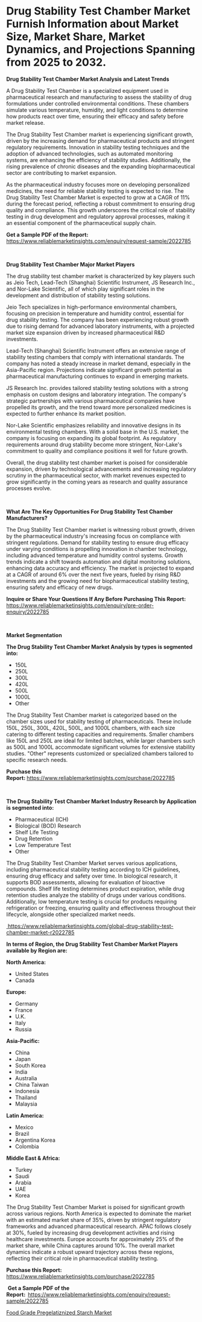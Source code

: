 <p><h1>Drug Stability Test Chamber Market Furnish Information about Market Size, Market Share, Market Dynamics, and Projections Spanning from 2025 to 2032.</h1></p><p><strong>Drug Stability Test Chamber Market Analysis and Latest Trends</strong></p>
<p><p>A Drug Stability Test Chamber is a specialized equipment used in pharmaceutical research and manufacturing to assess the stability of drug formulations under controlled environmental conditions. These chambers simulate various temperature, humidity, and light conditions to determine how products react over time, ensuring their efficacy and safety before market release.</p><p>The Drug Stability Test Chamber market is experiencing significant growth, driven by the increasing demand for pharmaceutical products and stringent regulatory requirements. Innovation in stability testing techniques and the adoption of advanced technologies, such as automated monitoring systems, are enhancing the efficiency of stability studies. Additionally, the rising prevalence of chronic diseases and the expanding biopharmaceutical sector are contributing to market expansion.</p><p>As the pharmaceutical industry focuses more on developing personalized medicines, the need for reliable stability testing is expected to rise. The Drug Stability Test Chamber Market is expected to grow at a CAGR of 11% during the forecast period, reflecting a robust commitment to ensuring drug quality and compliance. This growth underscores the critical role of stability testing in drug development and regulatory approval processes, making it an essential component of the pharmaceutical supply chain.</p></p>
<p><strong>Get a Sample PDF of the Report:&nbsp;</strong> <a href="https://www.reliablemarketinsights.com/enquiry/request-sample/2022785?utm_campaign=2111&utm_medium=2&utm_source=Github&utm_content=ia&utm_term=29032025&utm_id=drug-stability-test-chamber">https://www.reliablemarketinsights.com/enquiry/request-sample/2022785</a></p>
<p>&nbsp;</p>
<p><strong>Drug Stability Test Chamber Major Market Players</strong></p>
<p><p>The drug stability test chamber market is characterized by key players such as Jeio Tech, Lead-Tech (Shanghai) Scientific Instrument, JS Research Inc., and Nor-Lake Scientific, all of which play significant roles in the development and distribution of stability testing solutions.</p><p>Jeio Tech specializes in high-performance environmental chambers, focusing on precision in temperature and humidity control, essential for drug stability testing. The company has been experiencing robust growth due to rising demand for advanced laboratory instruments, with a projected market size expansion driven by increased pharmaceutical R&D investments.</p><p>Lead-Tech (Shanghai) Scientific Instrument offers an extensive range of stability testing chambers that comply with international standards. The company has noted a steady increase in market demand, especially in the Asia-Pacific region. Projections indicate significant growth potential as pharmaceutical manufacturing continues to expand in emerging markets.</p><p>JS Research Inc. provides tailored stability testing solutions with a strong emphasis on custom designs and laboratory integration. The company's strategic partnerships with various pharmaceutical companies have propelled its growth, and the trend toward more personalized medicines is expected to further enhance its market position.</p><p>Nor-Lake Scientific emphasizes reliability and innovative designs in its environmental testing chambers. With a solid base in the U.S. market, the company is focusing on expanding its global footprint. As regulatory requirements around drug stability become more stringent, Nor-Lake's commitment to quality and compliance positions it well for future growth.</p><p>Overall, the drug stability test chamber market is poised for considerable expansion, driven by technological advancements and increasing regulatory scrutiny in the pharmaceutical sector, with market revenues expected to grow significantly in the coming years as research and quality assurance processes evolve.</p></p>
<p>&nbsp;</p>
<p><strong>What Are The Key Opportunities For Drug Stability Test Chamber Manufacturers?</strong></p>
<p><p>The Drug Stability Test Chamber market is witnessing robust growth, driven by the pharmaceutical industry's increasing focus on compliance with stringent regulations. Demand for stability testing to ensure drug efficacy under varying conditions is propelling innovation in chamber technology, including advanced temperature and humidity control systems. Growth trends indicate a shift towards automation and digital monitoring solutions, enhancing data accuracy and efficiency. The market is projected to expand at a CAGR of around 6% over the next five years, fueled by rising R&D investments and the growing need for biopharmaceutical stability testing, ensuring safety and efficacy of new drugs.</p></p>
<p><strong>Inquire or Share Your Questions If Any Before Purchasing This Report:</strong> <a href="https://www.reliablemarketinsights.com/enquiry/pre-order-enquiry/2022785?utm_campaign=2111&utm_medium=2&utm_source=Github&utm_content=ia&utm_term=29032025&utm_id=drug-stability-test-chamber">https://www.reliablemarketinsights.com/enquiry/pre-order-enquiry/2022785</a></p>
<p>&nbsp;</p>
<p><strong>Market Segmentation</strong></p>
<p><strong>The Drug Stability Test Chamber Market Analysis by types is segmented into:</strong></p>
<p><ul><li>150L</li><li>250L</li><li>300L</li><li>420L</li><li>500L</li><li>1000L</li><li>Other</li></ul></p>
<p><p>The Drug Stability Test Chamber market is categorized based on the chamber sizes used for stability testing of pharmaceuticals. These include 150L, 250L, 300L, 420L, 500L, and 1000L chambers, with each size catering to different testing capacities and requirements. Smaller chambers like 150L and 250L are ideal for limited batches, while larger chambers such as 500L and 1000L accommodate significant volumes for extensive stability studies. "Other" represents customized or specialized chambers tailored to specific research needs.</p></p>
<p><strong>Purchase this Report:&nbsp;</strong><a href="https://www.reliablemarketinsights.com/purchase/2022785?utm_campaign=2111&utm_medium=2&utm_source=Github&utm_content=ia&utm_term=29032025&utm_id=drug-stability-test-chamber">https://www.reliablemarketinsights.com/purchase/2022785</a></p>
<p>&nbsp;</p>
<p><strong>The Drug Stability Test Chamber Market Industry Research by Application is segmented into:</strong></p>
<p><ul><li>Pharmaceutical (ICH)</li><li>Biological (BOD) Research</li><li>Shelf Life Testing</li><li>Drug Retention</li><li>Low Temperature Test</li><li>Other</li></ul></p>
<p><p>The Drug Stability Test Chamber Market serves various applications, including pharmaceutical stability testing according to ICH guidelines, ensuring drug efficacy and safety over time. In biological research, it supports BOD assessments, allowing for evaluation of bioactive compounds. Shelf life testing determines product expiration, while drug retention studies analyze the stability of drugs under various conditions. Additionally, low temperature testing is crucial for products requiring refrigeration or freezing, ensuring quality and effectiveness throughout their lifecycle, alongside other specialized market needs.</p></p>
<p><a href="https://www.reliablemarketinsights.com/global-drug-stability-test-chamber-market-r2022785?utm_campaign=2111&utm_medium=2&utm_source=Github&utm_content=ia&utm_term=29032025&utm_id=drug-stability-test-chamber">&nbsp;https://www.reliablemarketinsights.com/global-drug-stability-test-chamber-market-r2022785</a></p>
<p><strong>In terms of Region, the Drug Stability Test Chamber Market Players available by Region are:</strong></p>
<p>
    <p> <strong> North America: </strong>
        <ul>
            <li>United States</li>
            <li>Canada</li>
        </ul>
        </p> 
    <p> <strong> Europe: </strong>
        <ul>
            <li>Germany</li>
            <li>France</li>
            <li>U.K.</li>
            <li>Italy</li>
            <li>Russia</li>
        </ul>
        </p> 
    <p> <strong> Asia-Pacific: </strong>
        <ul>
            <li>China</li>
            <li>Japan</li>
            <li>South Korea</li>
            <li>India</li>
            <li>Australia</li>
            <li>China Taiwan</li>
            <li>Indonesia</li>
            <li>Thailand</li>
            <li>Malaysia</li>
        </ul>
        </p> 
    <p> <strong> Latin America: </strong>
        <ul>
            <li>Mexico</li>
            <li>Brazil</li>
            <li>Argentina Korea</li>
            <li>Colombia</li>
        </ul>
        </p> 
    <p> <strong> Middle East & Africa: </strong>
        <ul>
            <li>Turkey</li>
            <li>Saudi</li>
            <li>Arabia</li>
            <li>UAE</li>
            <li>Korea</li>
        </ul>
    </p>
    </p>
<p><p>The Drug Stability Test Chamber Market is poised for significant growth across various regions. North America is expected to dominate the market with an estimated market share of 35%, driven by stringent regulatory frameworks and advanced pharmaceutical research. APAC follows closely at 30%, fueled by increasing drug development activities and rising healthcare investments. Europe accounts for approximately 25% of the market share, while China captures around 10%. The overall market dynamics indicate a robust upward trajectory across these regions, reflecting their critical role in pharmaceutical stability testing.</p></p>
<p><strong>Purchase this Report: </strong><a href="https://www.reliablemarketinsights.com/purchase/2022785?utm_campaign=2111&utm_medium=2&utm_source=Github&utm_content=ia&utm_term=29032025&utm_id=drug-stability-test-chamber">https://www.reliablemarketinsights.com/purchase/2022785</a></p>
<p>&nbsp;<strong>Get a Sample PDF of the Report:&nbsp;&nbsp;</strong><a href="https://www.reliablemarketinsights.com/enquiry/request-sample/2022785?utm_campaign=2111&utm_medium=2&utm_source=Github&utm_content=ia&utm_term=29032025&utm_id=drug-stability-test-chamber">https://www.reliablemarketinsights.com/enquiry/request-sample/2022785</a></p>
<p><strong></strong></p>
<p><p><a href="https://github.com/XavierTyler76/Market-Research-Report-List-1/blob/main/food-grade-pregelatiznized-starch-market.md?utm_campaign=2111&utm_medium=2&utm_source=Github&utm_content=ia&utm_term=29032025&utm_id=drug-stability-test-chamber">Food Grade Pregelatiznized Starch Market</a></p></p>